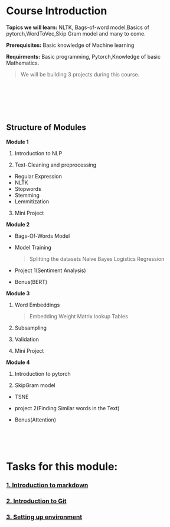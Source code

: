 # Course Introduction

**Topics we will learn:** NLTK, Bags-of-word model,Basics of pytorch,WordToVec,Skip Gram model and many to come.

**Prerequisites:** Basic knowledge of Machine learning

**Requirments:** Basic programming, Pytorch,Knowledge of basic Mathematics.

>We will be building 3 projects during this course.

&nbsp;

&nbsp;

&nbsp;
## Structure of Modules

**Module 1**
 
1. Introduction to NLP

2. Text-Cleaning and preprocessing  
  * Regular Expression
  * NLTK
  * Stopwords
  * Stemming
  * Lemmitization

3. Mini Project

**Module 2**
 
- Bags-Of-Words Model

 - Model Training

     >Splitting the datasets
     >Naive Bayes
     >Logistics Regression

  - Project 1(Sentiment Analysis)

  - Bonus(BERT)

**Module 3**
 
1. Word Embeddings

     >Embedding Weight           Matrix
      >lookup Tables

 2. Subsampling

 3. Validation

 4. Mini Project

**Module 4**

1. Introduction to pytorch

2. SkipGram model

  - TSNE

  - project 2(Finding Similar words in the Text)

  - Bonus(Attention)
&nbsp;

&nbsp;

&nbsp;

# Tasks for this module:

### [1. Introduction to markdown](Part1-markdown.md)

### [2. Introduction to Git](Part2-git.md)

### [3. Setting up environment](Part3-env.md)


